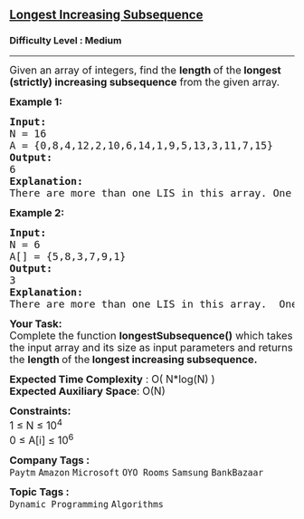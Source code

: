 <h2><a href="https://www.geeksforgeeks.org/problems/longest-increasing-subsequence-1587115620/1?page=2&company=Microsoft&sortBy=submissions">Longest Increasing Subsequence</a></h2><h3>Difficulty Level : Medium</h3><hr><div class="problems_problem_content__Xm_eO"><p><span style="font-size: 18px;">Given an array of integers, find the <strong>length </strong>of the<strong> longest (strictly) increasing subsequence</strong> from the&nbsp;given array.</span></p>
<p><strong><span style="font-size: 18px;">Example 1:</span></strong></p>
<pre><strong><span style="font-size: 18px;">Input:
</span></strong><span style="font-size: 18px;">N = 16
A = {0,8,4,12,2,10,6,14,1,9,5,13,3,11,7,15}
<strong>Output: <br></strong>6<strong>
Explanation:<br></strong>There are more than one LIS in this array. One such Longest increasing subsequence is {0,2,6,9,13,15}.</span>
</pre>
<p><strong><span style="font-size: 18px;">Example 2:</span></strong></p>
<pre><strong><span style="font-size: 18px;">Input:
</span></strong><span style="font-size: 18px;">N = 6
A[] = {5,8,3,7,9,1}
<strong>Output: <br></strong>3<strong>
Explanation:<br></strong>There are more than one LIS in this array.  One such Longest increasing subsequence is {5,7,9}.</span></pre>
<p><span style="font-size: 18px;"><strong>Your Task:</strong><br>Complete the function&nbsp;<strong>longestSubsequence()</strong>&nbsp;which takes the input array and its size as input parameters&nbsp;and returns the&nbsp;<strong>length </strong>of the<strong> longest increasing subsequence.</strong></span></p>
<p><span style="font-size: 18px;"><strong>Expected Time Complexity</strong> : O( N*log(N) )<br><strong>Expected Auxiliary Space</strong>: O(N)</span></p>
<p><span style="font-size: 18px;"><strong>Constraints:</strong></span><br><span style="font-size: 18px;">1 ≤ N ≤ 10<sup>4</sup><br>0 ≤ A[i] ≤ 10<sup>6</sup></span></p></div><p><span style=font-size:18px><strong>Company Tags : </strong><br><code>Paytm</code>&nbsp;<code>Amazon</code>&nbsp;<code>Microsoft</code>&nbsp;<code>OYO Rooms</code>&nbsp;<code>Samsung</code>&nbsp;<code>BankBazaar</code>&nbsp;<br><p><span style=font-size:18px><strong>Topic Tags : </strong><br><code>Dynamic Programming</code>&nbsp;<code>Algorithms</code>&nbsp;